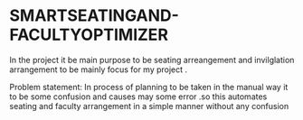 # SMARTSEATINGAND-FACULTYOPTIMIZER
In the project it be main purpose to be seating arreangement and invilglation arrangement to be mainly focus for my project .

Problem statement:
In process of planning to be taken in the manual way it to be some confusion and causes may some error .so this automates seating and faculty arrangement in a simple manner without any confusion
